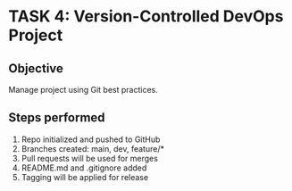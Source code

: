 # TASK 4: Version-Controlled DevOps Project

## Objective
Manage project using Git best practices.

## Steps performed
1. Repo initialized and pushed to GitHub
2. Branches created: main, dev, feature/*
3. Pull requests will be used for merges
4. README.md and .gitignore added
5. Tagging will be applied for release


